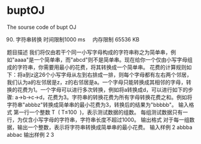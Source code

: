 # buptOJ
The sourse code of bupt OJ

90. 字符串转换 
时间限制1000 ms     内存限制 65536 KB    

题目描述
我们将仅由若干个同一小写字母构成的字符串称之为简单串，例如"aaaa"是一个简单串，而"abcd"则不是简单串。现在给你一个仅由小写字母组成的字符串，你需要用最小的花费，将其转换成一个简单串。 花费的计算规则如下：将a到z这26个小写字母从左到右排成一排，则每个字母都有左右两个邻居，我们认为a的左邻居是z，z的右邻居是a。一个字母只能转换成其相邻的字母，转换的花费为1。一个字母可以进行多次转换，例如将a转换成d，可以进行如下的步骤: a->b->c->d，花费为3。字符串的转换花费为所有字母转换花费之和。例如将字符串"abbbz"转换成简单串的最小花费为3，转换后的结果为"bbbbb"。
输入格式
第一行一个整数
T 
(
T≤100 
)，表示测试数据的组数。 每组测试数据只有一行，为仅含小写字母的字符串，字符串长度不超过1000。
输出格式
对于每一组数据，输出一个整数，表示将字符串转换成简单串的最小花费。
输入样例
2
abbba
abbac
输出样例
2
3



